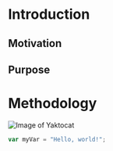 # Introduction

## Motivation

## Purpose

# Methodology

![Image of Yaktocat](https://octodex.github.com/images/yaktocat.png)

``` javascript
var myVar = "Hello, world!";
```

